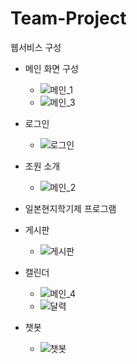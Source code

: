# Team-Project
웹서비스 구성
- 메인 화면 구성
  - ![메인_1](https://user-images.githubusercontent.com/55650732/174696919-cb4730f8-3221-4812-95d3-149706edf1bf.png)
  - ![메인_3](https://user-images.githubusercontent.com/55650732/174696931-2183ee60-74b7-4ceb-8e6c-281c1324e9b7.png)

- 로그인​
  - ![로그인](https://user-images.githubusercontent.com/55650732/174696863-ea3c839c-f528-4369-97c7-2eb29001e737.png)

- 조원 소개​
  - ![메인_2](https://user-images.githubusercontent.com/55650732/174696929-9a9afed2-78cb-420f-a2be-8e95defcb326.png)
- 일본현지학기제 프로그램​

- 게시판​
  - ![게시판](https://user-images.githubusercontent.com/55650732/174696895-d888b6ec-8900-4cf8-9d27-7cc6cb102696.png)

- 캘린더​
  - ![메인_4](https://user-images.githubusercontent.com/55650732/174696938-f947aeef-180b-48b4-81f8-5f3cd37af46e.png)
  - ![달력](https://user-images.githubusercontent.com/55650732/174696888-e740fcd1-9998-462a-8be2-eed1d4098987.png)

- 챗봇​
  - ![챗봇](https://user-images.githubusercontent.com/55650732/174696880-bf2b1822-07ce-4cf0-b692-fb63b12ac364.png)
